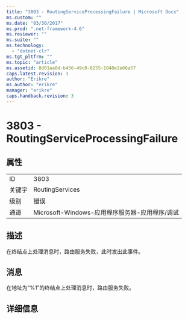 ```yaml
---
title: "3803 - RoutingServiceProcessingFailure | Microsoft Docs"
ms.custom: ""
ms.date: "03/30/2017"
ms.prod: ".net-framework-4.6"
ms.reviewer: ""
ms.suite: ""
ms.technology: 
  - "dotnet-clr"
ms.tgt_pltfrm: ""
ms.topic: "article"
ms.assetid: 8d01aa0d-b456-49c0-8255-1040e2e66a57
caps.latest.revision: 3
author: "Erikre"
ms.author: "erikre"
manager: "erikre"
caps.handback.revision: 3
---
```

# 3803 - RoutingServiceProcessingFailure
## 属性  
  
|||  
|-|-|  
|ID|3803|  
|关键字|RoutingServices|  
|级别|错误|  
|通道|Microsoft\-Windows\-应用程序服务器\-应用程序\/调试|  
  
## 描述  
 在终结点上处理消息时，路由服务失败，此时发出此事件。  
  
## 消息  
 在地址为“%1”的终结点上处理消息时，路由服务失败。  
  
## 详细信息